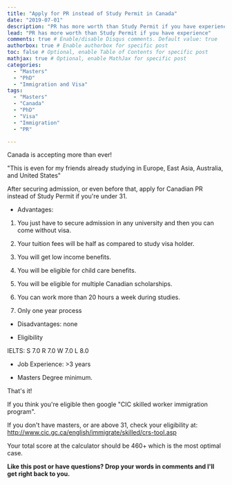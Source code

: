 ```yaml
---
title: "Apply for PR instead of Study Permit in Canada"
date: "2019-07-01"
description: "PR has more worth than Study Permit if you have experience"
lead: "PR has more worth than Study Permit if you have experience"
comments: true # Enable/disable Disqus comments. Default value: true
authorbox: true # Enable authorbox for specific post
toc: false # Optional, enable Table of Contents for specific post
mathjax: true # Optional, enable MathJax for specific post
categories:
  - "Masters"
  - "PhD"
  - "Immigration and Visa"
tags:
  - "Masters"
  - "Canada"
  - "PhD"
  - "Visa"
  - "Immigration"
  - "PR"

---
```


Canada is accepting more than ever!

"This is even for my friends already studying in Europe, East Asia, Australia, and United States"

After securing admission, or even before that, apply for Canadian PR instead of Study Permit if you're under 31.

- Advantages:

1. You just have to secure admission in any university and then you can come without visa.

2. Your tuition fees will be half as compared to study visa holder.

3. You will get low income benefits.

4. You will be eligible for child care benefits.

5. You will be eligible for multiple Canadian scholarships.

6. You can work more than 20 hours a week during studies.

7. Only one year process

- Disadvantages: none

- Eligibility

IELTS: S 7.0 R 7.0 W 7.0 L 8.0

- Job Experience: >3 years

- Masters Degree minimum.

That's it!

If you think you're eligible then google "CIC skilled worker immigration program".

If you don't have masters, or are above 31, check your eligibility at: http://www.cic.gc.ca/english/immigrate/skilled/crs-tool.asp

Your total score at the calculator should be 460+ which is the most optimal case.

**Like this post or have questions? Drop your words in comments and I'll get right back to you.**
